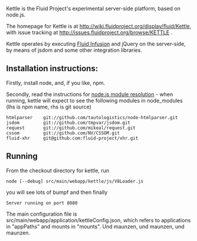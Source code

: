 Kettle is the Fluid Project's experimental server-side platform, based on node.js.

The homepage for Kettle is at http://wiki.fluidproject.org/display/fluid/Kettle, with issue tracking at http://issues.fluidproject.org/browse/KETTLE .

Kettle operates by executing [Fluid Infusion](http://www.fluidproject.org/products/infusion/) and jQuery on the server-side, by means of jsdom and some other integration libraries. 

Installation instructions:
-

Firstly, install node, and, if you like, npm. 

Secondly, read the instructions for [node.js module resolution](http://nodejs.org/api/modules.html#loading_from_node_modules_Folders) - when running, kettle will expect to see the following modules in node_modules (lhs is npm name, rhs is git source)

    htmlparser    git://github.com/tautologistics/node-htmlparser.git
    jsdom         git://github.com/tmpvar/jsdom.git
    request       git://github.com/mikeal/request.git
    cssom         git://github.com/NV/CSSOM.git
    fluid-xhr     git@github.com:fluid-project/xhr.git

Running
-

From the checkout directory for kettle, run 

    node [--debug] src/main/webapp/kettle/js/V8Loader.js

you will see lots of bumpf and then finally 
    
    Server running on port 8080

The main configuration file is src/main/webapp/application/kettleConfig.json, which refers to applications in "appPaths" and mounts in "mounts". Und maunzen, und maunzen, und maunzen.